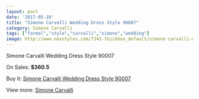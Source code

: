 ```yaml
---
layout: post
date: '2017-05-10'
title: "Simone Carvalli Wedding Dress Style 90007"
category: Simone Carvalli
tags: ["formal","style","carvalli","simone","wedding"]
image: http://www.novstyles.com/7341-thickbox_default/simone-carvalli-wedding-dress-style-90007.jpg
---
```

Simone Carvalli Wedding Dress Style 90007

On Sales: **$360.5**
<a href="https://www.novstyles.com/en/simone-carvalli/5024-simone-carvalli-wedding-dress-style-90007.html"><amp-img layout="responsive" width="600" height="600" src="//www.novstyles.com/7341-thickbox_default/simone-carvalli-wedding-dress-style-90007.jpg" alt="Simone Carvalli Wedding Dress Style 90007 0" /></a>

Buy it: [Simone Carvalli Wedding Dress Style 90007](https://www.novstyles.com/en/simone-carvalli/5024-simone-carvalli-wedding-dress-style-90007.html "Simone Carvalli Wedding Dress Style 90007")

View more: [Simone Carvalli](https://www.novstyles.com/en/32-simone-carvalli "Simone Carvalli")